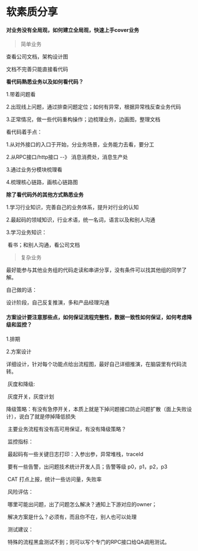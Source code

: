 # 软素质分享

#### 对业务没有全局观，如何建立全局观，快速上手cover业务

> 简单业务

查看公司文档，架构设计图

文档不完善只能直接看代码



**看代码熟悉业务以及如何看代码？**

1.带着问题看

2.出现线上问题，通过排查问题定位；如何有异常，根据异常栈反查业务代码

3.正常情况，做一些代码重构操作；边梳理业务，边画图，整理文档



看代码着手点：

1.从对外接口的入口于开始，分业务场景，业务能力去看，要分工

2.从RPC接口/http接口  --》 消息消费处，消息生产处

3.通过业务分模块梳理看

4.梳理核心链路，画核心链路图



**除了看代码外的其他方式熟悉业务**

1.学习行业知识，完善自己的业务体系，提升对行业的认知

2.最起码的领域知识，行业术语，统一名词，语言以及和别人沟通

3.学习业务知识：

​	看书；和别人沟通，看公司文档



>  复杂业务

最好能参与其他业务组的代码走读和串讲分享，没有条件可以找其他组的同学了解。

自己做的话：

设计阶段，自己反复推演，多和产品经理沟通



#### 方案设计要注意那些点，如何保证流程完整性，数据一致性如何保证，如何考虑降级和监控？

1.排期

2.方案设计

​	详细设计，针对每个功能点给出流程图，最好自己详细推演，在脑袋里有代码流转。

​	灰度和降级: 

​		灰度开关，灰度计划

​		降级策略：有没有急停开关，本质上就是下掉问题接口防止问题扩散（面上失败设计），说白了就是停掉降低损失

​							主要业务流程有没有高可用保证，有没有降级策略？

​	监控指标：

​		最起码有一些关键日志打印：入参出参，异常堆栈，traceId

​		要有一些告警，出问题技术统计开发人员；告警等级 p0，p1，p2，p3

​		CAT 打点上报，统计一些访问量，失败率

​	风险评估：

​		哪里可能出问题，出了问题怎么解决？通知上下游对应的owner；

​		解决方案是什么？必须有，而且你不在，别人也可以处理

​	测试建议：

​		特殊的流程黑盒测试不到；则可以写个专门的RPC接口给QA调用测试。

